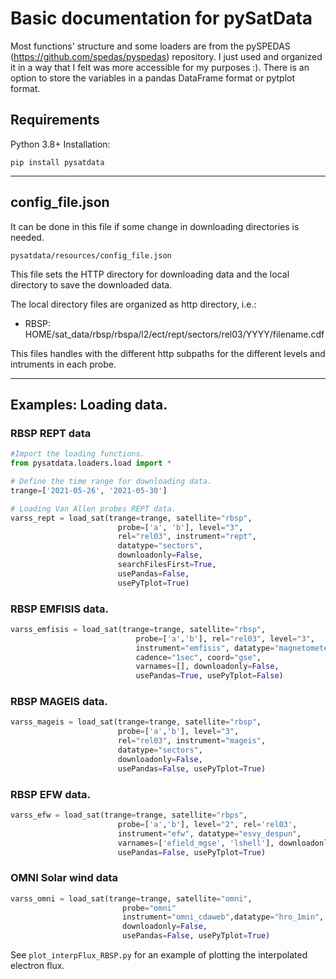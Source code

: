 # Basic documentation for pySatData

Most functions' structure and some loaders are from the pySPEDAS (https://github.com/spedas/pyspedas) repository. I just used and organized it in a way that I felt was more accessible for my purposes :). There is an option to store the variables in a pandas DataFrame format or pytplot format.

## Requirements

Python 3.8+
Installation: 
```
pip install pysatdata
```

***
## config_file.json

It can be done in this file if some change in downloading directories is needed.

```pysatdata/resources/config_file.json```

This file sets the HTTP directory for downloading data and the local directory to save the downloaded data.

The local directory files are organized as http directory, i.e.:
* RBSP: HOME/sat_data/rbsp/rbspa/l2/ect/rept/sectors/rel03/YYYY/filename.cdf

This files handles with the different http subpaths for the different levels and intruments in each probe.

***

## Examples: Loading data.

### RBSP REPT data
```python
#Import the loading functions.
from pysatdata.loaders.load import *

# Define the time range for downloading data.
trange=['2021-05-26', '2021-05-30']

# Loading Van Allen probes REPT data.
varss_rept = load_sat(trange=trange, satellite="rbsp",
                        probe=['a', 'b'], level="3", 
                        rel="rel03", instrument="rept",
                        datatype="sectors",
                        downloadonly=False, 
                        searchFilesFirst=True,
                        usePandas=False,
                        usePyTplot=True)
```
### RBSP EMFISIS data.

```python
varss_emfisis = load_sat(trange=trange, satellite="rbsp",
                            probe=['a','b'], rel="rel03", level="3",
                            instrument="emfisis", datatype="magnetometer",
                            cadence="1sec", coord="gse",
                            varnames=[], downloadonly=False,
                            usePandas=True, usePyTplot=False)
```

### RBSP MAGEIS data.

```python
varss_mageis = load_sat(trange=trange, satellite="rbsp",
                        probe=['a','b'], level="3", 
                        rel="rel03", instrument="mageis",
                        datatype="sectors",
                        downloadonly=False, 
                        usePandas=False, usePyTplot=True)
```
### RBSP EFW data.

```python
varss_efw = load_sat(trange=trange, satellite="rbps",
                        probe=['a','b'], level="2", rel='rel03',
                        instrument="efw", datatype="esvy_despun",
                        varnames=['efield_mgse', 'lshell'], downloadonly=False,
                        usePandas=False, usePyTplot=True)
```

### OMNI Solar wind data

```python
varss_omni = load_sat(trange=trange, satellite="omni",
                         probe="omni"
                         instrument="omni_cdaweb",datatype="hro_1min",
                         downloadonly=False,
                         usePandas=False, usePyTplot=True)
```

See ```plot_interpFlux_RBSP.py``` for an example of plotting the interpolated electron flux.
